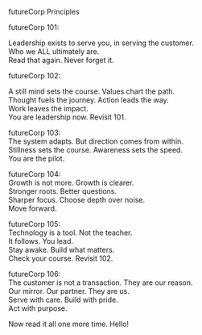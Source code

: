 futureCorp Principles

futureCorp 101:

Leadership exists to serve you, in serving the customer.  
Who we ALL ultimately are.  
Read that again. Never forget it.

futureCorp 102:  

A still mind sets the course. Values chart the path.  
Thought fuels the journey. Action leads the way.  
Work leaves the impact.  
You are leadership now. Revisit 101.

futureCorp 103:  
The system adapts. But direction comes from within.  
Stillness sets the course. Awareness sets the speed.  
You are the pilot.  

futureCorp 104:  
Growth is not more. Growth is clearer.  
Stronger roots. Better questions.  
Sharper focus. Choose depth over noise.  
Move forward.  

futureCorp 105:  
Technology is a tool. Not the teacher.  
It follows. You lead.  
Stay awake. Build what matters.  
Check your course. Revisit 102.  

futureCorp 106:  
The customer is not a transaction. They are our reason.  
Our mirror. Our partner. They are us.  
Serve with care. Build with pride.  
Act with purpose.  

Now read it all one more time.
Hello!
